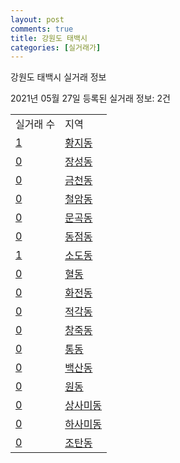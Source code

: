 ```yaml
---
layout: post
comments: true
title: 강원도 태백시
categories: [실거래가]
---
```


강원도 태백시 실거래 정보

2021년 05월 27일 등록된 실거래 정보: 2건


<table>
  <tr>
    <td>실거래 수</td>
    <td>지역</td>
  </tr>

  
  <tr>
    <td><a href="4219010100.html">1</a></td>
    <td><a href="4219010100.html">황지동</a></td>
  </tr>
    

  <tr>
    <td><a href="4219010200.html">0</a></td>
    <td><a href="4219010200.html">장성동</a></td>
  </tr>
    

  <tr>
    <td><a href="4219010300.html">0</a></td>
    <td><a href="4219010300.html">금천동</a></td>
  </tr>
    

  <tr>
    <td><a href="4219010400.html">0</a></td>
    <td><a href="4219010400.html">철암동</a></td>
  </tr>
    

  <tr>
    <td><a href="4219010500.html">0</a></td>
    <td><a href="4219010500.html">문곡동</a></td>
  </tr>
    

  <tr>
    <td><a href="4219010600.html">0</a></td>
    <td><a href="4219010600.html">동점동</a></td>
  </tr>
    

  <tr>
    <td><a href="4219010700.html">1</a></td>
    <td><a href="4219010700.html">소도동</a></td>
  </tr>
    

  <tr>
    <td><a href="4219010800.html">0</a></td>
    <td><a href="4219010800.html">혈동</a></td>
  </tr>
    

  <tr>
    <td><a href="4219010900.html">0</a></td>
    <td><a href="4219010900.html">화전동</a></td>
  </tr>
    

  <tr>
    <td><a href="4219011000.html">0</a></td>
    <td><a href="4219011000.html">적각동</a></td>
  </tr>
    

  <tr>
    <td><a href="4219011100.html">0</a></td>
    <td><a href="4219011100.html">창죽동</a></td>
  </tr>
    

  <tr>
    <td><a href="4219011200.html">0</a></td>
    <td><a href="4219011200.html">통동</a></td>
  </tr>
    

  <tr>
    <td><a href="4219011300.html">0</a></td>
    <td><a href="4219011300.html">백산동</a></td>
  </tr>
    

  <tr>
    <td><a href="4219011400.html">0</a></td>
    <td><a href="4219011400.html">원동</a></td>
  </tr>
    

  <tr>
    <td><a href="4219011500.html">0</a></td>
    <td><a href="4219011500.html">상사미동</a></td>
  </tr>
    

  <tr>
    <td><a href="4219011600.html">0</a></td>
    <td><a href="4219011600.html">하사미동</a></td>
  </tr>
    

  <tr>
    <td><a href="4219011700.html">0</a></td>
    <td><a href="4219011700.html">조탄동</a></td>
  </tr>
    


</table>
    